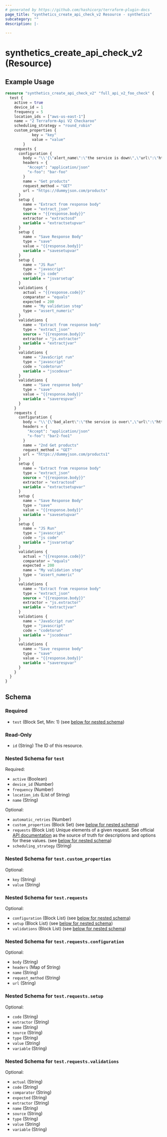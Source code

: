 ```yaml
---
# generated by https://github.com/hashicorp/terraform-plugin-docs
page_title: "synthetics_create_api_check_v2 Resource - synthetics"
subcategory: ""
description: |-
  
---
```


# synthetics_create_api_check_v2 (Resource)



## Example Usage

```terraform
resource "synthetics_create_api_check_v2" "full_api_v2_foo_check" {
  test {
    active = true
    device_id = 1  
    frequency = 5
    location_ids = ["aws-us-east-1"]
    name = "2 Terraform-Api V2 Checkaroo"
    scheduling_strategy = "round_robin"
    custom_properties {
			key = "key"
			value = "value"
		}
    requests {
      configuration {
        body = "\\'{\"alert_name\":\"the service is down\",\"url\":\"https://foo.com/bar\"}\\'\n"
        headers = {
          "Accept": "application/json"
          "x-foo": "bar-foo"
        }
        name = "Get products"
        request_method = "GET"
        url = "https://dummyjson.com/products"
      }
      setup {
        name = "Extract from response body"
        type = "extract_json"
        source = "{{response.body}}"
        extractor = "extractosd"
        variable = "extractsetupvar"
      }
      setup {
        name = "Save Response Body"
        type = "save"
        value = "{{response.body}}"
        variable = "savesetupvar"
      }
      setup {
        name = "JS Run"
        type = "javascript"
        code = "js code"
        variable = "jsvarsetup"
      }
      validations {
        actual = "{{response.code}}"
        comparator = "equals"
        expected = 200
        name = "My validation step"
        type = "assert_numeric"
      }
      validations {
        name = "Extract from response body"
        type = "extract_json"
        source = "{{response.body}}"
        extractor = "js.extractor"
        variable = "extractjvar"
      }
      validations {
        name = "JavaScript run"
        type = "javascript"
        code = "codetorun"
        variable = "jscodevar"
      }
      validations {
        name = "Save response body"
        type = "save"
        value = "{{response.body}}"
        variable = "saverespvar"
      }
    }
    requests {
      configuration {
        body = "\\'{\"bad_alert\":\"the service is over\",\"url\":\"https://foo2.com/bar\"}\\'\n"
        headers = {
          "Accept": "application/json"
          "x-foo": "bar2-foo1"
        }
        name = "2nd Get products"
        request_method = "GET"
        url = "https://dummyjson.com/products1"
      }
      setup {
        name = "Extract from response body"
        type = "extract_json"
        source = "{{response.body}}"
        extractor = "extractosd"
        variable = "extractsetupvar"
      }
      setup {
        name = "Save Response Body"
        type = "save"
        value = "{{response.body}}"
        variable = "savesetupvar"
      }
      setup {
        name = "JS Run"
        type = "javascript"
        code = "js code"
        variable = "jsvarsetup"
      }
      validations {
        actual = "{{response.code}}"
        comparator = "equals"
        expected = 200
        name = "My validation step"
        type = "assert_numeric"
      }
      validations {
        name = "Extract from response body"
        type = "extract_json"
        source = "{{response.body}}"
        extractor = "js.extractor"
        variable = "extractjvar"
      }
      validations {
        name = "JavaScript run"
        type = "javascript"
        code = "codetorun"
        variable = "jscodevar"
      }
      validations {
        name = "Save response body"
        type = "save"
        value = "{{response.body}}"
        variable = "saverespvar"
      }
    }
  }
}
```

<!-- schema generated by tfplugindocs -->
## Schema

### Required

- `test` (Block Set, Min: 1) (see [below for nested schema](#nestedblock--test))

### Read-Only

- `id` (String) The ID of this resource.

<a id="nestedblock--test"></a>
### Nested Schema for `test`

Required:

- `active` (Boolean)
- `device_id` (Number)
- `frequency` (Number)
- `location_ids` (List of String)
- `name` (String)

Optional:

- `automatic_retries` (Number)
- `custom_properties` (Block Set) (see [below for nested schema](#nestedblock--test--custom_properties))
- `requests` (Block List) Unique elements of a given request. See official [API documentation](https://dev.splunk.com/observability/reference/api/synthetics_api_tests/latest#endpoint-createapitest) as the source of truth for descriptions and options for these values. (see [below for nested schema](#nestedblock--test--requests))
- `scheduling_strategy` (String)

<a id="nestedblock--test--custom_properties"></a>
### Nested Schema for `test.custom_properties`

Optional:

- `key` (String)
- `value` (String)


<a id="nestedblock--test--requests"></a>
### Nested Schema for `test.requests`

Optional:

- `configuration` (Block List) (see [below for nested schema](#nestedblock--test--requests--configuration))
- `setup` (Block List) (see [below for nested schema](#nestedblock--test--requests--setup))
- `validations` (Block List) (see [below for nested schema](#nestedblock--test--requests--validations))

<a id="nestedblock--test--requests--configuration"></a>
### Nested Schema for `test.requests.configuration`

Optional:

- `body` (String)
- `headers` (Map of String)
- `name` (String)
- `request_method` (String)
- `url` (String)


<a id="nestedblock--test--requests--setup"></a>
### Nested Schema for `test.requests.setup`

Optional:

- `code` (String)
- `extractor` (String)
- `name` (String)
- `source` (String)
- `type` (String)
- `value` (String)
- `variable` (String)


<a id="nestedblock--test--requests--validations"></a>
### Nested Schema for `test.requests.validations`

Optional:

- `actual` (String)
- `code` (String)
- `comparator` (String)
- `expected` (String)
- `extractor` (String)
- `name` (String)
- `source` (String)
- `type` (String)
- `value` (String)
- `variable` (String)


